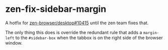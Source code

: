 
# zen-fix-sidebar-margin

A hotfix for [zen-browser/desktop#10415](https://github.com/zen-browser/desktop/issues/10415) until the zen team fixes that.

The only thing this does is override the redundant rule that adds a `margin-left` to the `#sidebar-box` when the tabbox is on the right side of the browser window.
